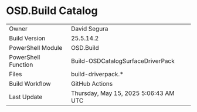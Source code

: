 ﻿# OSD.Build Catalog

| | |
|-|-|
| Owner | David Segura |
| Build Version | 25.5.14.2 |
| PowerShell Module | OSD.Build |
| PowerShell Function | Build-OSDCatalogSurfaceDriverPack |
| Files | build-driverpack.* |
| Build Workflow | GitHub Actions |
| Last Update | Thursday, May 15, 2025 5:06:43 AM UTC |
